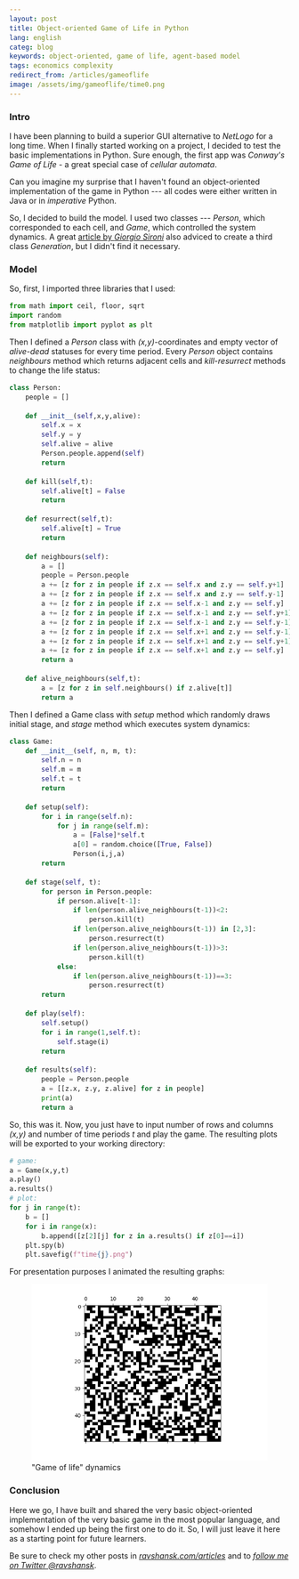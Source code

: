 ```yaml
---
layout: post
title: Object-oriented Game of Life in Python
lang: english
categ: blog
keywords: object-oriented, game of life, agent-based model
tags: economics complexity
redirect_from: /articles/gameoflife
image: /assets/img/gameoflife/time0.png
---
```


### Intro
I have been planning to build a superior GUI alternative to _NetLogo_ for a long time. When I finally started working on a project, I decided to test the basic implementations in Python. Sure enough, the first app was _Conway's Game of Life_ - a great special case of _cellular automata_.  

Can you imagine my surprise that I haven't found an object-oriented implementation of the game in Python --- all codes were either written in Java or in _imperative_ Python.  

So, I decided to build the model. I used two classes --- _Person_, which corresponded to each cell, and _Game_, which controlled the system dynamics. A great [article by _Giorgio Sironi_](https://dzone.com/articles/oo-vs-functional-game-life) also adviced to create a third class _Generation_, but I didn't find it necessary.  

### Model
So, first, I imported three libraries that I used:

```python
from math import ceil, floor, sqrt
import random
from matplotlib import pyplot as plt
```

Then I defined a _Person_ class with _(x,y)_-coordinates and empty vector of _alive-dead_ statuses for every time period. Every _Person_ object contains _neighbours_ method which returns adjacent cells and _kill-resurrect_ methods to change the life status:

```python
class Person:
	people = []

	def __init__(self,x,y,alive):
		self.x = x
		self.y = y
		self.alive = alive
		Person.people.append(self)
		return
	
	def kill(self,t):
		self.alive[t] = False
		return
	
	def resurrect(self,t):
		self.alive[t] = True
		return

	def neighbours(self):
		a = []
		people = Person.people
		a += [z for z in people if z.x == self.x and z.y == self.y+1]
		a += [z for z in people if z.x == self.x and z.y == self.y-1]
		a += [z for z in people if z.x == self.x-1 and z.y == self.y]
		a += [z for z in people if z.x == self.x-1 and z.y == self.y+1]
		a += [z for z in people if z.x == self.x-1 and z.y == self.y-1]
		a += [z for z in people if z.x == self.x+1 and z.y == self.y-1]
		a += [z for z in people if z.x == self.x+1 and z.y == self.y+1]
		a += [z for z in people if z.x == self.x+1 and z.y == self.y]
		return a

	def alive_neighbours(self,t):
		a = [z for z in self.neighbours() if z.alive[t]]
		return a
```

Then I defined a Game class with _setup_ method which randomly draws initial stage, and _stage_ method which executes system dynamics:

```python
class Game:
	def __init__(self, n, m, t):
		self.n = n
		self.m = m
		self.t = t
		return
	
	def setup(self):
		for i in range(self.n):
			for j in range(self.m):
				a = [False]*self.t
				a[0] = random.choice([True, False])
				Person(i,j,a)
		return

	def stage(self, t):
		for person in Person.people:
			if person.alive[t-1]:
				if len(person.alive_neighbours(t-1))<2:
					person.kill(t)
				if len(person.alive_neighbours(t-1)) in [2,3]:
					person.resurrect(t)
				if len(person.alive_neighbours(t-1))>3:
					person.kill(t)
			else:
				if len(person.alive_neighbours(t-1))==3:
					person.resurrect(t)
		return

	def play(self):
		self.setup()
		for i in range(1,self.t):
			self.stage(i)
		return

	def results(self):
		people = Person.people
		a = [[z.x, z.y, z.alive] for z in people]
		print(a)
		return a
```

So, this was it. Now, you just have to input number of rows and columns _(x,y)_ and number of time periods _t_ and play the game. The resulting plots will be exported to your working directory:

```python
# game:
a = Game(x,y,t)
a.play()
a.results()
# plot:
for j in range(t):
	b = []
	for i in range(x):
		b.append([z[2][j] for z in a.results() if z[0]==i])
	plt.spy(b)
	plt.savefig(f"time{j}.png")
```

For presentation purposes I animated the resulting graphs:

<figure class="blog">
	<img class="img-fluid" src="/assets/img/gameoflife/game.gif" alt="Game of life dynamics">
	<figcaption>"Game of life" dynamics</figcaption>
</figure>

### Conclusion
Here we go, I have built and shared the very basic object-oriented implementation of the very basic game in the most popular language, and somehow I ended up being the first one to do it. So, I will just leave it here as a starting point for future learners.  

Be sure to check my other posts in [_ravshansk.com/articles_](/articles) and to [_follow me on Twitter @ravshansk_](http://twitter.com/ravshansk).
